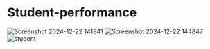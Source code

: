 # Student-performance
![Screenshot 2024-12-22 141841](https://github.com/user-attachments/assets/4d1c39e1-50e2-441a-9227-1cb3c6ad6950)
![Screenshot 2024-12-22 144847](https://github.com/user-attachments/assets/c3fe6285-a091-4b6a-907f-d1137eeb5714)
![student](https://github.com/user-attachments/assets/d1bd1792-87c1-4612-b938-09b0a860fff6)
